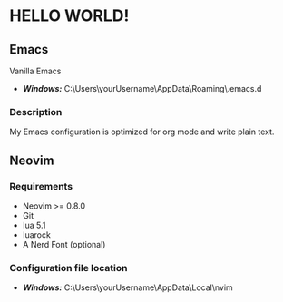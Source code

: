 # HELLO WORLD!

## Emacs 
Vanilla Emacs 
- ***Windows:*** C:\Users\yourUsername\AppData\Roaming\\.emacs.d 
### Description
My Emacs configuration is optimized for org mode and write plain text. 

## Neovim 
### Requirements
- Neovim >= 0.8.0
- Git
- lua 5.1
- luarock
- A Nerd Font (optional)
### Configuration file location 
- ***Windows:*** C:\Users\yourUsername\AppData\Local\nvim


